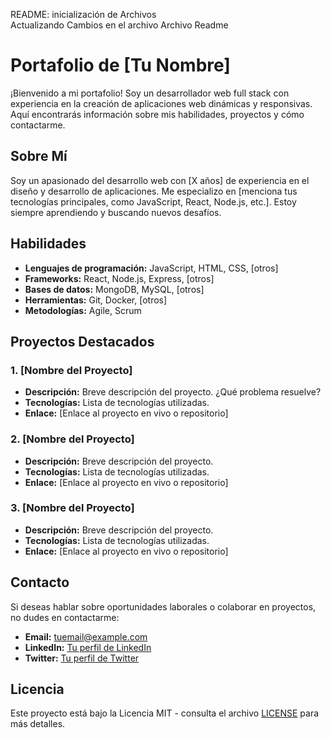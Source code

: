 README: inicialización de Archivos    
Actualizando Cambios en el archivo 
Archivo Readme

# Portafolio de [Tu Nombre]

¡Bienvenido a mi portafolio! Soy un desarrollador web full stack con experiencia en la creación de aplicaciones web dinámicas y responsivas. Aquí encontrarás información sobre mis habilidades, proyectos y cómo contactarme.

## Sobre Mí

Soy un apasionado del desarrollo web con [X años] de experiencia en el diseño y desarrollo de aplicaciones. Me especializo en [menciona tus tecnologías principales, como JavaScript, React, Node.js, etc.]. Estoy siempre aprendiendo y buscando nuevos desafíos.

## Habilidades

- **Lenguajes de programación:** JavaScript, HTML, CSS, [otros]
- **Frameworks:** React, Node.js, Express, [otros]
- **Bases de datos:** MongoDB, MySQL, [otros]
- **Herramientas:** Git, Docker, [otros]
- **Metodologías:** Agile, Scrum

## Proyectos Destacados

### 1. [Nombre del Proyecto]
- **Descripción:** Breve descripción del proyecto. ¿Qué problema resuelve?
- **Tecnologías:** Lista de tecnologías utilizadas.
- **Enlace:** [Enlace al proyecto en vivo o repositorio]

### 2. [Nombre del Proyecto]
- **Descripción:** Breve descripción del proyecto.
- **Tecnologías:** Lista de tecnologías utilizadas.
- **Enlace:** [Enlace al proyecto en vivo o repositorio]

### 3. [Nombre del Proyecto]
- **Descripción:** Breve descripción del proyecto.
- **Tecnologías:** Lista de tecnologías utilizadas.
- **Enlace:** [Enlace al proyecto en vivo o repositorio]

## Contacto

Si deseas hablar sobre oportunidades laborales o colaborar en proyectos, no dudes en contactarme:

- **Email:** tuemail@example.com
- **LinkedIn:** [Tu perfil de LinkedIn](https://www.linkedin.com/in/tu-perfil)
- **Twitter:** [Tu perfil de Twitter](https://twitter.com/tu-perfil)

## Licencia

Este proyecto está bajo la Licencia MIT - consulta el archivo [LICENSE](LICENSE) para más detalles.
